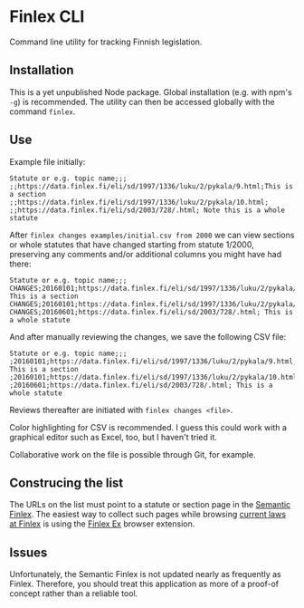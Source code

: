 # Finlex CLI

Command line utility for tracking Finnish legislation.

## Installation

This is a yet unpublished Node package. Global installation (e.g. with npm's `-g`) is recommended. The utility can then be accessed globally with the command `finlex`.

## Use

Example file initially:

```
Statute or e.g. topic name;;;
;;https://data.finlex.fi/eli/sd/1997/1336/luku/2/pykala/9.html;This is a section
;;https://data.finlex.fi/eli/sd/1997/1336/luku/2/pykala/10.html;
;;https://data.finlex.fi/eli/sd/2003/728/.html; Note this is a whole statute
```

After `finlex changes examples/initial.csv from 2000` we can view sections or whole statutes that have changed starting from statute 1/2000, preserving any comments and/or additional columns you might have had there:

```
Statute or e.g. topic name;;;
CHANGES;20160101;https://data.finlex.fi/eli/sd/1997/1336/luku/2/pykala/9.html; This is a section
CHANGES;20160101;https://data.finlex.fi/eli/sd/1997/1336/luku/2/pykala/10.html;
CHANGES;20160601;https://data.finlex.fi/eli/sd/2003/728/.html; This is a whole statute
```

And after manually reviewing the changes, we save the following CSV file:

```
Statute or e.g. topic name;;;
;20160101;https://data.finlex.fi/eli/sd/1997/1336/luku/2/pykala/9.html; This is a section
;20160101;https://data.finlex.fi/eli/sd/1997/1336/luku/2/pykala/10.html;
;20160601;https://data.finlex.fi/eli/sd/2003/728/.html; This is a whole statute
```

Reviews thereafter are initiated with `finlex changes <file>`.

Color highlighting for CSV is recommended. I guess this could work with a graphical editor such as Excel, too, but I haven't tried it.

Collaborative work on the file is possible through Git, for example.

## Construcing the list

The URLs on the list must point to a statute or section page in the [Semantic Finlex](http://data.finlex.fi/fi/main). The easiest way to collect such pages while browsing [current laws at Finlex](https://www.finlex.fi/fi/laki/ajantasa/) is using the [Finlex Ex](https://github.com/henritns/finlex-ex) browser extension.

## Issues

Unfortunately, the Semantic Finlex is not updated nearly as frequently as Finlex. Therefore, you should treat this application as more of a proof-of concept rather than a reliable tool.
